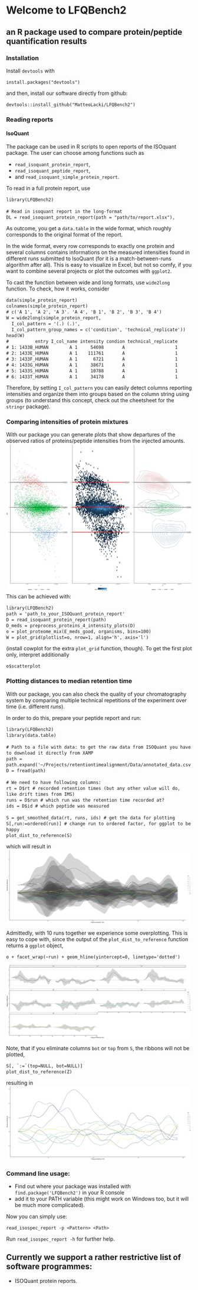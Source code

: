 # Welcome to LFQBench2
## an R package used to compare protein/peptide quantification results

### Installation
Install `devtools` with
```{r}
install.packages("devtools")
```
and then, install our software directly from github:
```{r}
devtools::install_github("MatteoLacki/LFQBench2")
```

### Reading reports
#### IsoQuant 
The package can be used in R scripts to open reports of the ISOquant package.
The user can choose among functions such as 
* `read_isoquant_protein_report`,
* `read_isoquant_peptide_report`, 
* and `read_isoquant_simple_protein_report`.

To read in a full protein report, use
```{r}
library(LFQBench2)

# Read in isoquant report in the long-format
DL = read_isoquant_protein_report(path = "path/to/report.xlsx"),
```
As outcome, you get a `data.table` in the wide format, which roughly corresponds 
to the original format of the report.

In the wide format, every row corresponds to exactly one protein and several columns contains informations on the measured intensities found in different runs submitted to IsoQuant (for it is a match-between-runs algorithm after all).
This is easy to visualize in Excel, but not so comfy, if you want to combine several projects or plot the outcomes with  `ggplot2`.

To cast the function between wide and long formats, use `wide2long` function.
To check, how it works, consider
```{R}
data(simple_protein_report)
colnames(simple_protein_report)
# c('A 1', 'A 2', 'A 3'. 'A 4', 'B 1', 'B 2', 'B 3', 'B 4')
W = wide2long(simple_protein_report,
  I_col_pattern = '(.) (.)',
  I_col_pattern_group_names = c('condition', 'technical_replicate'))
head(W)
#          entry I_col_name intensity condion technical_replicate
# 1: 1433B_HUMAN        A 1     54698       A                   1
# 2: 1433E_HUMAN        A 1    111761       A                   1
# 3: 1433F_HUMAN        A 1      6721       A                   1
# 4: 1433G_HUMAN        A 1     38671       A                   1
# 5: 1433S_HUMAN        A 1     10788       A                   1
# 6: 1433T_HUMAN        A 1     34178       A                   1
```
Therefore, by setting `I_col_pattern` you can easily detect columns reporting intensities and organize them into groups based on the column string using groups (to understand this concept, check out the cheetsheet for the `stringr` package).


### Comparing intensities of protein mixtures

With our package you can generate plots that show departures of the observed 
ratios of proteins/peptide intensities from the injected amounts.
![](https://github.com/MatteoLacki/LFQBench2/blob/master/picts/hye_2.jpg "Comparing Human-Yeast-Ecoli Proteomes")
This can be achieved with:
```{R}
library(LFQBench2)
path = 'path_to_your_ISOQuant_protein_report'
D = read_isoquant_protein_report(path)
D_meds = preprocess_proteins_4_intensity_plots(D)
o = plot_proteome_mix(E_meds_good, organisms, bins=100)
W = plot_grid(plotlist=o, nrow=1, align='h', axis='l')
```
(install cowplot for the extra `plot_grid` function, though).
To get the first plot only, interpret additionally
```{R}
o$scatterplot
```

### Plotting distances to median retention time

With our package, you can also check the quality of your chromatography system by comparing multiple technical repetitions of the experiment over time (i.e. different *runs*).

In order to do this, prepare your peptide report and run:
```{R}
library(LFQBench2)
library(data.table)

# Path to a file with data: to get the raw data from ISOQuant you have to download it directly from XAMP
path = path.expand('~/Projects/retentiontimealignment/Data/annotated_data.csv')
D = fread(path)

# We need to have following columns:
rt = D$rt # recorded retention times (but any other value will do, like drift times from IMS)
runs = D$run # which run was the retention time recorded at?
ids = D$id # which peptide was measured

S = get_smoothed_data(rt, runs, ids) # get the data for plotting
S[,run:=ordered(run)] # change run to ordered factor, for ggplot to be happy
plot_dist_to_reference(S)
```

which will result in
![](https://github.com/MatteoLacki/LFQBench2/blob/master/picts/dist2meds_2.jpg "Distances to Median Retention Times")

Admittedly, with 10 runs together we experience some overplotting.
This is easy to cope with, since the output of the `plot_dist_to_reference` function
returns a `ggplot` object,
```{R}
o + facet_wrap(~run) + geom_hline(yintercept=0, linetype='dotted')
```
![](https://github.com/MatteoLacki/LFQBench2/blob/master/picts/dist2meds3_2.jpg "Distances to Median Retention Times")

Note, that if you eliminate columns `bot` or `top` from `S`, the ribbons will not be plotted,
```{R}
S[, `:=`(top=NULL, bot=NULL)]
plot_dist_to_reference(Z)
```
resulting in
![](https://github.com/MatteoLacki/LFQBench2/blob/master/picts/dist2meds2_2.jpg "Distances to Median Retention Times")


### Command line usage:
* Find out where your package was installed with `find.package('LFQBench2')` in your R console
* add it to your PATH variable (this might work on Windows too, but it will be much more complicated).

Now you can simply use:
```{bash}
read_isospec_report -p <Pattern> <Path>
```

Run `read_isospec_report -h` for further help.

## Currently we support a rather restrictive list of software programmes:
* ISOQuant protein reports.

